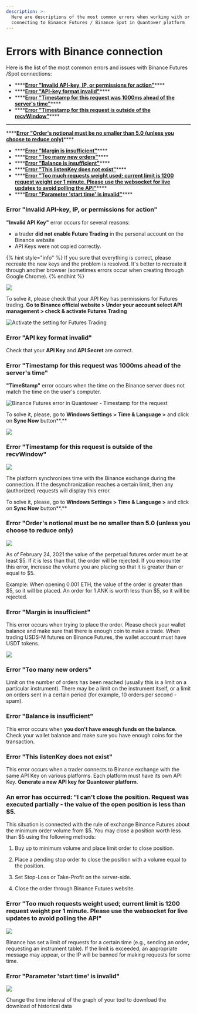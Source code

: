 ```yaml
---
description: >-
  Here are descriptions of the most common errors when working with or
  connecting to Binance Futures / Binance Spot in Quantower platform
---
```


# Errors with Binance connection

Here is the list of the most common errors and issues with Binance Futures /Spot connections:

* \*\*\*\*[**Error "Invalid API-key, IP, or permissions for action"**](errors-with-binance-connection.md#error-invalid-api-key-ip-or-permissions-for-action)\*\*\*\*
* \*\*\*\*[**Error "API-key format invalid"**](errors-with-binance-connection.md#error-api-key-format-invalid)\*\*\*\*
* \*\*\*\*[**Error "Timestamp for this request was 1000ms ahead of the server's time"**](errors-with-binance-connection.md#error-timestamp-for-this-request-was-1000ms-ahead-of-the-servers-time)\*\*\*\*
* \*\*\*\*[**Error "Timestamp for this request is outside of the recvWindow"**](errors-with-binance-connection.md#error-timestamp-for-this-request-is-outside-of-the-recvwindow)\*\*\*\*
*  ****

  \*\*\*\*[**Error "Order's notional must be no smaller than 5.0 \(unless you choose to reduce only\)**](errors-with-binance-connection.md#error-orders-notional-must-be-no-smaller-than-5-0-unless-you-choose-to-reduce-only)\*\*\*\*

* \*\*\*\*[**Error "Margin is insufficient"**](errors-with-binance-connection.md#error-margin-is-insufficient)\*\*\*\*
* \*\*\*\*[**Error "Too many new orders"**](errors-with-binance-connection.md#error-too-many-new-orders)\*\*\*\*
* \*\*\*\*[**Error "Balance is insufficient"**](errors-with-binance-connection.md#error-balance-is-insufficient)\*\*\*\*
* \*\*\*\*[**Error "This listenKey does not exist"**](errors-with-binance-connection.md#error-this-listenkey-does-not-exist)\*\*\*\*
* \*\*\*\*[**Error "Too much requests weight used; current limit is 1200 request weight per 1 minute. Please use the websocket for live updates to avoid polling the API"**](errors-with-binance-connection.md#error-too-much-requests-weight-used-current-limit-is-1200-request-weight-per-1-minute-please-use-the-websocket-for-live-updates-to-avoid-polling-the-api)\*\*\*\*
* \*\*\*\*[**Error "Parameter 'start time' is invalid"**](errors-with-binance-connection.md#error-parameter-start-time-is-invalid)\*\*\*\*

### **Error "Invalid API-key, IP, or permissions for action"**

**"Invalid API Key"** error occurs for several reasons:

* a trader **did not enable Future Trading** in the personal account on the Binance website
* API Keys were not copied correctly.

{% hint style="info" %}
If you sure that everything is correct, please recreate the new keys and the problem is resolved. It's better to recreate it through another browser \(sometimes errors occur when creating through Google Chrome\).
{% endhint %}

![](../../.gitbook/assets/binance-futures-error.png)

To solve it, please check that your API Key has permissions for Futures trading. **Go to Binance official website &gt; Under your account select API management &gt; check & activate Futures Trading**

![Activate the setting for Futures Trading](../../.gitbook/assets/image%20%2888%29.png)

### Error "API key format invalid"

Check that your **API Key** and **API Secret** are correct.

### Error "Timestamp for this request was 1000ms ahead of the server's time"

**"TimeStamp"** error occurs when the time on the Binance server does not match the time on the user's computer.

![Binance Futures error in Quantower - Timestamp for the request](../../.gitbook/assets/image%20%2889%29.png)

To solve it, please, go to **Windows Settings &gt; Time & Language &gt;** and click on **Sync Now** button**.**

![](../../.gitbook/assets/image%20%2892%29.png)

### Error "Timestamp for this request is outside of the recvWindow"

![](../../.gitbook/assets/image%20%28182%29.png)

The platform synchronizes time with the Binance exchange during the connection. If the desynchronization reaches a certain limit, then any \(authorized\) requests will display this error.

To solve it, please, go to **Windows Settings &gt; Time & Language &gt;** and click on **Sync Now** button**.**

### Error "Order's notional must be no smaller than 5.0 \(unless you choose to reduce only\)

![](../../.gitbook/assets/image%20%28102%29.png)

As of February 24, 2021 the value of the perpetual futures order must be at least $5. If it is less than that, the order will be rejected. If you encounter this error, increase the volume you are placing so that it is greater than or equal to $5.

Example: When opening 0.001 ETH, the value of the order is greater than $5, so it will be placed. An order for 1 ANK is worth less than $5, so it will be rejected.

### Error "Margin is insufficient"

This error occurs when trying to place the order. Please check your wallet balance and make sure that there is enough coin to make a trade. When trading USDS-M futures on Binance Futures, the wallet account must have USDT tokens.

![](../../.gitbook/assets/image%20%28179%29.png)

### Error "Too many new orders"

Limit on the number of orders has been reached \(usually this is a limit on a particular instrument\). There may be a limit on the instrument itself, or a limit on orders sent in a certain period \(for example, 10 orders per second - spam\).

### Error "Balance is insufficient"

This error occurs when **you don't have enough funds on the balance**. Check your wallet balance and make sure you have enough coins for the transaction.

### Error "This listenKey does not exist"

This error occurs when a trader connects to Binance exchange with the same API Key on various platforms. Each platform must have its own API Key. **Generate a new API key for Quantower platform**.

### An error has occurred: "I can't close the position. Request was executed partially - the value of the open position is less than $5. 

This situation is connected with the rule of exchange Binance Futures about the minimum order volume from $5. You may close a position worth less than $5 using the following methods:

 1. Buy up to minimum volume and place limit order to close position. 

2. Place a pending stop order to close the position with a volume equal to the position. 

3. Set Stop-Loss or Take-Profit on the server-side.

 4. Close the order through Binance Futures website.

### Error "Too much requests weight used; current limit is 1200 request weight per 1 minute. Please use the websocket for live updates to avoid polling the API"

![](../../.gitbook/assets/image%20%28183%29.png)

Binance has set a limit of requests for a certain time \(e.g., sending an order, requesting an instrument table\). If the limit is exceeded, an appropriate message may appear, or the IP will be banned for making requests for some time.



### **Error "Parameter 'start time' is invalid"**

![](../../.gitbook/assets/image%20%28221%29.png)

Change the time interval of the graph of your tool to download the download of historical data

